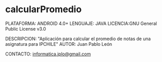 # calcularPromedio


PLATAFORMA: ANDROID 4.0+
LENGUAJE: JAVA
LICENCIA:GNU General Public License v3.0

DESCRIPCION: "Aplicación para calcular el promedio de notas de una asignatura para IPCHILE"
AUTOR: Juan Pablo León

CONTACTO: informatica.jplo@gmail.com

